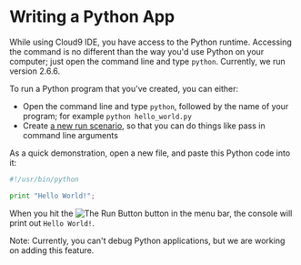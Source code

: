 # Writing a Python App

While using Cloud9 IDE, you have access to the Python runtime. Accessing the command is no different than the way you'd use Python on your computer; just open the command line and type `python`. Currently, we run version 2.6.6.

To run a Python program that you've created, you can either:

* Open the command line and  type `python`, followed by the name of your program; for example `python hello_world.py`
* Create [a new run scenario](./running_and_debugging_code.html), so that you can do things like pass in command line arguments

As a quick demonstration, open a new file, and paste this Python code into it:

```python
#!/usr/bin/python

print "Hello World!";
```

When you hit the ![The Run Button](./icons/runButton.png) button in the menu bar, the console will print out `Hello World!`.

Note: Currently, you can't debug Python applications, but we are working on adding this feature.